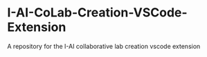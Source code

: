 # I-AI-CoLab-Creation-VSCode-Extension
A repository for the I-AI collaborative lab creation vscode extension

